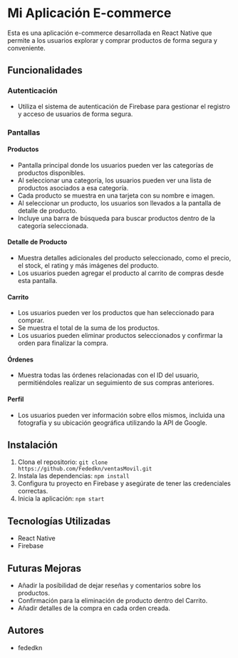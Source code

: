# Mi Aplicación E-commerce

Esta es una aplicación e-commerce desarrollada en React Native que permite a los usuarios explorar y comprar productos de forma segura y conveniente.

## Funcionalidades

### Autenticación
- Utiliza el sistema de autenticación de Firebase para gestionar el registro y acceso de usuarios de forma segura.

### Pantallas

#### Productos
- Pantalla principal donde los usuarios pueden ver las categorías de productos disponibles.
- Al seleccionar una categoría, los usuarios pueden ver una lista de productos asociados a esa categoría.
- Cada producto se muestra en una tarjeta con su nombre e imagen.
- Al seleccionar un producto, los usuarios son llevados a la pantalla de detalle de producto.
- Incluye una barra de búsqueda para buscar productos dentro de la categoría seleccionada.

#### Detalle de Producto
- Muestra detalles adicionales del producto seleccionado, como el precio, el stock, el rating y más imágenes del producto.
- Los usuarios pueden agregar el producto al carrito de compras desde esta pantalla.

#### Carrito
- Los usuarios pueden ver los productos que han seleccionado para comprar.
- Se muestra el total de la suma de los productos.
- Los usuarios pueden eliminar productos seleccionados y confirmar la orden para finalizar la compra.

#### Órdenes
- Muestra todas las órdenes relacionadas con el ID del usuario, permitiéndoles realizar un seguimiento de sus compras anteriores.

#### Perfil
- Los usuarios pueden ver información sobre ellos mismos, incluida una fotografía y su ubicación geográfica utilizando la API de Google.

## Instalación

1. Clona el repositorio: `git clone https://github.com/Fededkn/ventasMovil.git`
2. Instala las dependencias: `npm install`
3. Configura tu proyecto en Firebase y asegúrate de tener las credenciales correctas.
4. Inicia la aplicación: `npm start`

## Tecnologías Utilizadas

- React Native
- Firebase

## Futuras Mejoras

- Añadir la posibilidad de dejar reseñas y comentarios sobre los productos.
- Confirmación para la eliminación de producto dentro del Carrito.
- Añadir detalles de la compra en cada orden creada.

## Autores

- fededkn